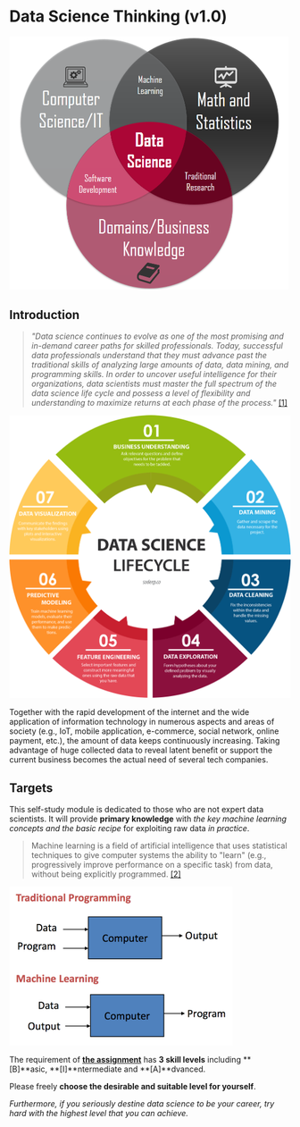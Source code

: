 # Data Science Thinking (v1.0)

<!--![](./media/data-science.png)-->
<img src="./media/data-science.png" width="500">

## Introduction

> *"Data science continues to evolve as one of the most promising and in-demand career paths 
for skilled professionals. Today, successful data professionals understand that they must 
advance past the traditional skills of analyzing large amounts of data, data mining, and 
programming skills. In order to uncover useful intelligence for their organizations, 
data scientists must master the full spectrum of the data science life cycle and possess 
a level of flexibility and understanding to maximize returns at each phase of the process."*
 [[1]](https://datascience.berkeley.edu/about/what-is-data-science/)

<!--![](./media/lifecycle.png)-->
<img src="./media/lifecycle.png" width="600">

Together with the rapid development of the internet and the wide application of information 
technology in numerous aspects and areas of society (e.g., IoT, mobile application, 
e-commerce, social network, online payment, etc.), the amount of data keeps continuously
increasing. Taking advantage of huge collected data to reveal latent benefit or support the
current business becomes the actual need of several tech companies. 

## Targets

This self-study module is dedicated to those who are not expert data scientists. 
It will provide **primary knowledge** with *the key machine learning concepts and 
the basic recipe* for exploiting raw data *in practice*.

> Machine learning is a field of artificial intelligence that uses statistical techniques
 to give computer systems the ability to "learn" (e.g., progressively improve performance
  on a specific task) from data, without being explicitly programmed. 
  [[2]](https://en.wikipedia.org/wiki/Machine_learning)
  
  <img src="./media/ml.png" width="400">

The requirement of **[the assignment](./assignments)** has **3 skill levels** including  **[B]**asic,  **[I]**ntermediate and **[A]**dvanced. 

Please freely **choose the desirable and suitable level for yourself**. 

*Furthermore, if you seriously destine data science to be your career, try hard with the highest level that you can achieve.*